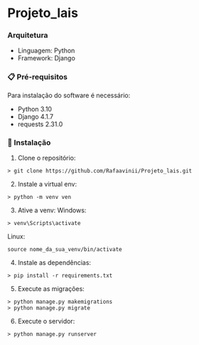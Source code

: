 # Projeto_lais

### Arquitetura

* Linguagem: Python
* Framework: Django

### 📋 Pré-requisitos

Para instalação do software é necessário:
* Python 3.10
* Django 4.1.7
* requests 2.31.0


### 🔧 Instalação

1. Clone o repositório:
```
> git clone https://github.com/Rafaavinii/Projeto_lais.git
```
2. Instale a virtual env:
```
> python -m venv ven
```
3. Ative a venv:
Windows:
```
> venv\Scripts\activate
```
Linux:
```
source nome_da_sua_venv/bin/activate
```

4. Instale as dependências:
```
> pip install -r requirements.txt
```

5. Execute as migrações:
```
> python manage.py makemigrations
> python manage.py migrate
```

6. Execute o servidor:
```
> python manage.py runserver
```
